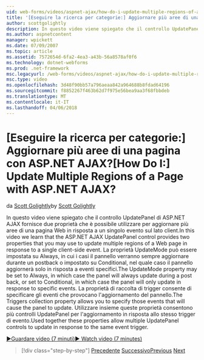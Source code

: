```yaml
---
uid: web-forms/videos/aspnet-ajax/how-do-i-update-multiple-regions-of-a-page-with-aspnet-ajax
title: '[Eseguire la ricerca per categorie:] Aggiornare più aree di una pagina con ASP.NET AJAX? | Microsoft Docs'
author: scottgolightly
description: In questo video viene spiegato che il controllo UpdatePanel di ASP.NET AJAX fornisce due proprietà che è possibile utilizzare per aggiornare più aree di una pagina Web in risposta...
ms.author: aspnetcontent
manager: wpickett
ms.date: 07/09/2007
ms.topic: article
ms.assetid: 7572654d-6fa2-4ea3-a43b-56a8578af0f6
ms.technology: dotnet-webforms
ms.prod: .net-framework
msc.legacyurl: /web-forms/videos/aspnet-ajax/how-do-i-update-multiple-regions-of-a-page-with-aspnet-ajax
msc.type: video
ms.openlocfilehash: 3d48f90bb57a796aeaa842a964688b8fdad64196
ms.sourcegitcommit: f8852267f463b62d7f975e56bea9aa3f68fbbdeb
ms.translationtype: MT
ms.contentlocale: it-IT
ms.lasthandoff: 04/06/2018
---
```

<a name="how-do-i-update-multiple-regions-of-a-page-with-aspnet-ajax"></a><span data-ttu-id="18b8c-104">[Eseguire la ricerca per categorie:] Aggiornare più aree di una pagina con ASP.NET AJAX?</span><span class="sxs-lookup"><span data-stu-id="18b8c-104">[How Do I:] Update Multiple Regions of a Page with ASP.NET AJAX?</span></span>
====================
<span data-ttu-id="18b8c-105">da [Scott Golightly](https://github.com/scottgolightly)</span><span class="sxs-lookup"><span data-stu-id="18b8c-105">by [Scott Golightly](https://github.com/scottgolightly)</span></span>

<span data-ttu-id="18b8c-106">In questo video viene spiegato che il controllo UpdatePanel di ASP.NET AJAX fornisce due proprietà che è possibile utilizzare per aggiornare più aree di una pagina Web in risposta a un singolo evento sul lato client.</span><span class="sxs-lookup"><span data-stu-id="18b8c-106">In this video we learn that the ASP.NET AJAX UpdatePanel control provides two properties that you may use to update multiple regions of a Web page in response to a single client-side event.</span></span> <span data-ttu-id="18b8c-107">La proprietà UpdateMode può essere impostata su Always, in cui i casi il pannello verranno sempre aggiornare durante un postback o impostato su Conditional, nel quale caso il pannello aggiornerà solo in risposta a eventi specifici.</span><span class="sxs-lookup"><span data-stu-id="18b8c-107">The UpdateMode property may be set to Always, in which case the panel will always update during a post back, or set to Conditional, in which case the panel will only update in response to specific events.</span></span> <span data-ttu-id="18b8c-108">La proprietà di raccolta di trigger consente di specificare gli eventi che provocano l'aggiornamento del pannello.</span><span class="sxs-lookup"><span data-stu-id="18b8c-108">The Triggers collection property allows you to specify those events that will cause the panel to update.</span></span> <span data-ttu-id="18b8c-109">Utilizzare insieme queste proprietà consentono più controlli UpdatePanel per l'aggiornamento in risposta allo stesso trigger di evento.</span><span class="sxs-lookup"><span data-stu-id="18b8c-109">Used together these properties allow multiple UpdatePanel controls to update in response to the same event trigger.</span></span>

[<span data-ttu-id="18b8c-110">&#9654;Guardare video (7 minuti)</span><span class="sxs-lookup"><span data-stu-id="18b8c-110">&#9654; Watch video (7 minutes)</span></span>](https://channel9.msdn.com/Blogs/ASP-NET-Site-Videos/how-do-i-update-multiple-regions-of-a-page-with-aspnet-ajax)

> [!div class="step-by-step"]
> <span data-ttu-id="18b8c-111">[Precedente](how-do-i-implement-the-ajax-after-processing-pattern.md)
> [Successivo](how-do-i-choose-between-methods-of-ajax-page-updates.md)</span><span class="sxs-lookup"><span data-stu-id="18b8c-111">[Previous](how-do-i-implement-the-ajax-after-processing-pattern.md)
[Next](how-do-i-choose-between-methods-of-ajax-page-updates.md)</span></span>
